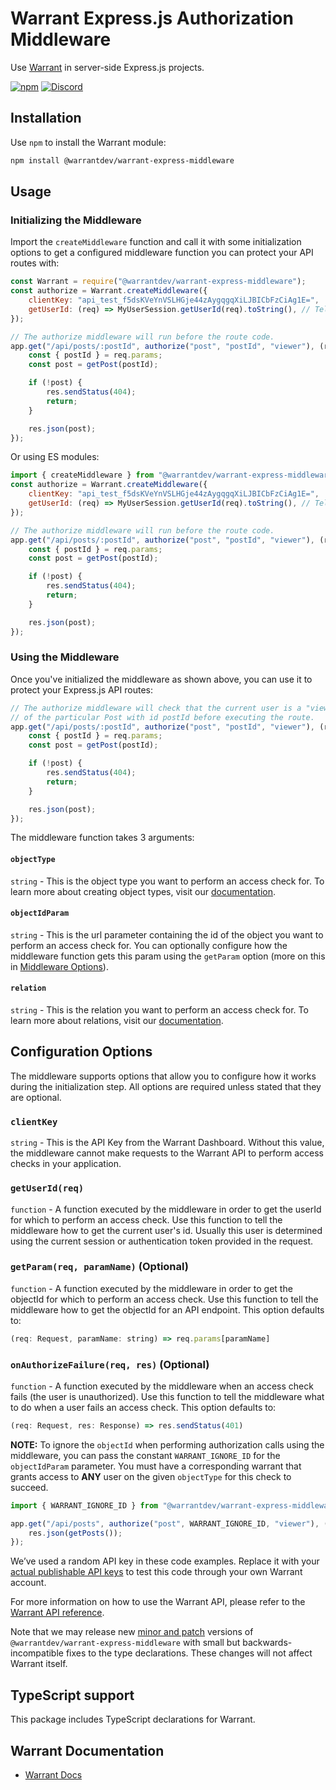 # Warrant Express.js Authorization Middleware

Use [Warrant](https://warrant.dev/) in server-side Express.js projects.

[![npm](https://img.shields.io/npm/v/@warrantdev/warrant-express-middleware)](https://www.npmjs.com/package/@warrantdev/warrant-express-middleware)
[![Discord](https://img.shields.io/discord/865661082203193365?label=discord)](https://discord.gg/QNCMKWzqET)

## Installation

Use `npm` to install the Warrant module:

```sh
npm install @warrantdev/warrant-express-middleware
```

## Usage

### Initializing the Middleware
Import the `createMiddleware` function and call it with some initialization options to get a configured middleware function you can protect your API routes with:
```js
const Warrant = require("@warrantdev/warrant-express-middleware");
const authorize = Warrant.createMiddleware({
    clientKey: "api_test_f5dsKVeYnVSLHGje44zAygqgqXiLJBICbFzCiAg1E=",
    getUserId: (req) => MyUserSession.getUserId(req).toString(), // Tell the middleware how to get the current user in your API
});

// The authorize middleware will run before the route code.
app.get("/api/posts/:postId", authorize("post", "postId", "viewer"), (req, res) => {
    const { postId } = req.params;
    const post = getPost(postId);

    if (!post) {
        res.sendStatus(404);
        return;
    }

    res.json(post);
});
```
Or using ES modules:
```js
import { createMiddleware } from "@warrantdev/warrant-express-middleware";
const authorize = Warrant.createMiddleware({
    clientKey: "api_test_f5dsKVeYnVSLHGje44zAygqgqXiLJBICbFzCiAg1E=",
    getUserId: (req) => MyUserSession.getUserId(req).toString(), // Tell the middleware how to get the current user in your API
});

// The authorize middleware will run before the route code.
app.get("/api/posts/:postId", authorize("post", "postId", "viewer"), (req, res) => {
    const { postId } = req.params;
    const post = getPost(postId);

    if (!post) {
        res.sendStatus(404);
        return;
    }

    res.json(post);
});
```

### Using the Middleware
Once you've initialized the middleware as shown above, you can use it to protect your Express.js API routes:
```js
// The authorize middleware will check that the current user is a "viewer"
// of the particular Post with id postId before executing the route.
app.get("/api/posts/:postId", authorize("post", "postId", "viewer"), (req, res) => {
    const { postId } = req.params;
    const post = getPost(postId);

    if (!post) {
        res.sendStatus(404);
        return;
    }

    res.json(post);
});
```

The middleware function takes 3 arguments:

#### `objectType`
`string` - This is the object type you want to perform an access check for. To learn more about creating object types, visit our [documentation](https://docs.warrant.dev/).

#### `objectIdParam`
`string` - This is the url parameter containing the id of the object you want to perform an access check for. You can optionally configure how the middleware function gets this param using the `getParam` option (more on this in [Middleware Options](#configuration-options)).

#### `relation`
`string` - This is the relation you want to perform an access check for. To learn more about relations, visit our [documentation](https://docs.warrant.dev/).

## Configuration Options
The middleware supports options that allow you to configure how it works during the initialization step. All options are required unless stated that they are optional.

### `clientKey`
`string` - This is the API Key from the Warrant Dashboard. Without this value, the middleware cannot make requests to the Warrant API to perform access checks in your application.

### `getUserId(req)`
`function` - A function executed by the middleware in order to get the userId for which to perform an access check. Use this function to tell the middleware how to get the current user's id. Usually this user is determined using the current session or authentication token provided in the request.

### `getParam(req, paramName)` (Optional)
`function` - A function executed by the middleware in order to get the objectId for which to perform an access check. Use this function to tell the middleware how to get the objectId for an API endpoint. This option defaults to:
```js
(req: Request, paramName: string) => req.params[paramName]
```

### `onAuthorizeFailure(req, res)` (Optional)
`function` - A function executed by the middleware when an access check fails (the user is unauthorized). Use this function to tell the middleware what to do when a user fails an access check. This option defaults to:
```js
(req: Request, res: Response) => res.sendStatus(401)
```

**NOTE:** To ignore the `objectId` when performing authorization calls using the middleware, you can pass the constant `WARRANT_IGNORE_ID` for the `objectIdParam` parameter. You must have a corresponding warrant that grants access to **ANY** user on the given `objectType` for this check to succeed.
```js
import { WARRANT_IGNORE_ID } from "@warrantdev/warrant-express-middleware";

app.get("/api/posts", authorize("post", WARRANT_IGNORE_ID, "viewer"), (req, res) => {
    res.json(getPosts());
});
```

We’ve used a random API key in these code examples. Replace it with your
[actual publishable API keys](https://app.warrant.dev) to
test this code through your own Warrant account.

For more information on how to use the Warrant API, please refer to the
[Warrant API reference](https://docs.warrant.dev).

Note that we may release new [minor and patch](https://semver.org/) versions of
`@warrantdev/warrant-express-middleware` with small but backwards-incompatible fixes to the type
declarations. These changes will not affect Warrant itself.

## TypeScript support

This package includes TypeScript declarations for Warrant.

## Warrant Documentation

- [Warrant Docs](https://docs.warrant.dev/)
